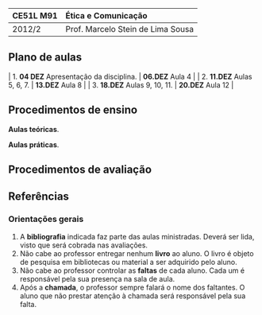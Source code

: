 | CE51L M91 | Ética e Comunicação               |
|:----------|:----------------------------------|
| 2012/2    | Prof. Marcelo Stein de Lima Sousa |

## Plano de aulas

| 1. **04 DEZ** Apresentação da disciplina. | **06.DEZ** Aula 4 |
| 2. **11.DEZ** Aulas 5, 6, 7.              | **13.DEZ** Aula 8 |
| 3. **18.DEZ** Aulas 9, 10, 11.            | **20.DEZ** Aula 12 |

## Procedimentos de ensino

**Aulas teóricas**.

**Aulas práticas**.

## Procedimentos de avaliação

## Referências

### Orientações gerais

1. A **bibliografia** indicada faz parte das aulas ministradas. Deverá ser lida, visto que será cobrada nas avaliações.
1. Não cabe ao professor entregar nenhum **livro** ao aluno. O livro é objeto de pesquisa em bibliotecas ou material a ser adquirido pelo aluno.
1. Não cabe ao professor controlar as **faltas** de cada aluno. Cada um é responsável pela sua presença na sala de aula.
1. Após a **chamada**, o professor sempre falará o nome dos faltantes. O aluno que não prestar atenção à chamada será responsável pela sua falta.
